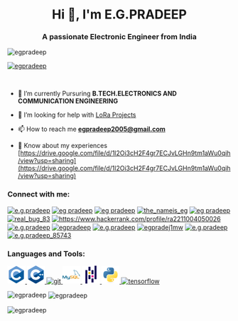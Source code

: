 <h1 align="center">Hi 👋, I'm E.G.PRADEEP</h1>
<h3 align="center">A passionate Electronic Engineer from India</h3>

<p align="left"> <img src="https://komarev.com/ghpvc/?username=egpradeep&label=Profile%20views&color=0e75b6&style=flat" alt="egpradeep" /> </p>

<p align="left"> <a href="https://github.com/ryo-ma/github-profile-trophy"><img src="https://github-profile-trophy.vercel.app/?username=egpradeep" alt="egpradeep" /></a> </p>

<p align="left"> <a href="https://twitter.com/" target="blank"><img src="https://img.shields.io/twitter/follow/?logo=twitter&style=for-the-badge" alt="" /></a> </p>

- 🌱 I’m currently Pursuring **B.TECH.ELECTRONICS AND COMMUNICATION ENGINEERING**

- 🤝 I’m looking for help with [LoRa Projects](https://how2electronics.com/interfacing-lora-sx1276-with-stm32-microcontroller-lr1276-915mhz/)

- 📫 How to reach me **egpradeep2005@gmail.com**

- 📄 Know about my experiences [https://drive.google.com/file/d/1l2Oi3cH2F4gr7ECJvLGHn9tm1aWu0qih/view?usp=sharing](https://drive.google.com/file/d/1l2Oi3cH2F4gr7ECJvLGHn9tm1aWu0qih/view?usp=sharing)

<h3 align="left">Connect with me:</h3>
<p align="left">
<a href="https://linkedin.com/in/e.g.pradeep" target="blank"><img align="center" src="https://raw.githubusercontent.com/rahuldkjain/github-profile-readme-generator/master/src/images/icons/Social/linked-in-alt.svg" alt="e.g.pradeep" height="30" width="40" /></a>
<a href="https://kaggle.com/eg pradeep" target="blank"><img align="center" src="https://raw.githubusercontent.com/rahuldkjain/github-profile-readme-generator/master/src/images/icons/Social/kaggle.svg" alt="eg pradeep" height="30" width="40" /></a>
<a href="https://fb.com/eg pradeep" target="blank"><img align="center" src="https://raw.githubusercontent.com/rahuldkjain/github-profile-readme-generator/master/src/images/icons/Social/facebook.svg" alt="eg pradeep" height="30" width="40" /></a>
<a href="https://instagram.com/the_nameis_eg" target="blank"><img align="center" src="https://raw.githubusercontent.com/rahuldkjain/github-profile-readme-generator/master/src/images/icons/Social/instagram.svg" alt="the_nameis_eg" height="30" width="40" /></a>
<a href="https://www.youtube.com/c/eg pradeep" target="blank"><img align="center" src="https://raw.githubusercontent.com/rahuldkjain/github-profile-readme-generator/master/src/images/icons/Social/youtube.svg" alt="eg pradeep" height="30" width="40" /></a>
<a href="https://www.codechef.com/users/real_bug_83" target="blank"><img align="center" src="https://cdn.jsdelivr.net/npm/simple-icons@3.1.0/icons/codechef.svg" alt="real_bug_83" height="30" width="40" /></a>
<a href="https://www.hackerrank.com/https://www.hackerrank.com/profile/ra2211004050026" target="blank"><img align="center" src="https://raw.githubusercontent.com/rahuldkjain/github-profile-readme-generator/master/src/images/icons/Social/hackerrank.svg" alt="https://www.hackerrank.com/profile/ra2211004050026" height="30" width="40" /></a>
<a href="https://codeforces.com/profile/e.g.pradeep" target="blank"><img align="center" src="https://raw.githubusercontent.com/rahuldkjain/github-profile-readme-generator/master/src/images/icons/Social/codeforces.svg" alt="e.g.pradeep" height="30" width="40" /></a>
<a href="https://www.leetcode.com/egpradeep" target="blank"><img align="center" src="https://raw.githubusercontent.com/rahuldkjain/github-profile-readme-generator/master/src/images/icons/Social/leet-code.svg" alt="egpradeep" height="30" width="40" /></a>
<a href="https://www.hackerearth.com/e.g.pradeep" target="blank"><img align="center" src="https://raw.githubusercontent.com/rahuldkjain/github-profile-readme-generator/master/src/images/icons/Social/hackerearth.svg" alt="e.g.pradeep" height="30" width="40" /></a>
<a href="https://auth.geeksforgeeks.org/user/egpradej1mw" target="blank"><img align="center" src="https://raw.githubusercontent.com/rahuldkjain/github-profile-readme-generator/master/src/images/icons/Social/geeks-for-geeks.svg" alt="egpradej1mw" height="30" width="40" /></a>
<a href="https://www.topcoder.com/members/e.g.pradeep" target="blank"><img align="center" src="https://raw.githubusercontent.com/rahuldkjain/github-profile-readme-generator/master/src/images/icons/Social/topcoder.svg" alt="e.g.pradeep" height="30" width="40" /></a>
<a href="https://discord.gg/e.g.pradeep_85743" target="blank"><img align="center" src="https://raw.githubusercontent.com/rahuldkjain/github-profile-readme-generator/master/src/images/icons/Social/discord.svg" alt="e.g.pradeep_85743" height="30" width="40" /></a>
</p>

<h3 align="left">Languages and Tools:</h3>
<p align="left"> <a href="https://www.cprogramming.com/" target="_blank" rel="noreferrer"> <img src="https://raw.githubusercontent.com/devicons/devicon/master/icons/c/c-original.svg" alt="c" width="40" height="40"/> </a> <a href="https://www.w3schools.com/cpp/" target="_blank" rel="noreferrer"> <img src="https://raw.githubusercontent.com/devicons/devicon/master/icons/cplusplus/cplusplus-original.svg" alt="cplusplus" width="40" height="40"/> </a> <a href="https://git-scm.com/" target="_blank" rel="noreferrer"> <img src="https://www.vectorlogo.zone/logos/git-scm/git-scm-icon.svg" alt="git" width="40" height="40"/> </a> <a href="https://www.mysql.com/" target="_blank" rel="noreferrer"> <img src="https://raw.githubusercontent.com/devicons/devicon/master/icons/mysql/mysql-original-wordmark.svg" alt="mysql" width="40" height="40"/> </a> <a href="https://pandas.pydata.org/" target="_blank" rel="noreferrer"> <img src="https://raw.githubusercontent.com/devicons/devicon/2ae2a900d2f041da66e950e4d48052658d850630/icons/pandas/pandas-original.svg" alt="pandas" width="40" height="40"/> </a> <a href="https://www.python.org" target="_blank" rel="noreferrer"> <img src="https://raw.githubusercontent.com/devicons/devicon/master/icons/python/python-original.svg" alt="python" width="40" height="40"/> </a> <a href="https://www.tensorflow.org" target="_blank" rel="noreferrer"> <img src="https://www.vectorlogo.zone/logos/tensorflow/tensorflow-icon.svg" alt="tensorflow" width="40" height="40"/> </a> </p>

<p><img align="left" src="https://github-readme-stats.vercel.app/api/top-langs?username=egpradeep&show_icons=true&locale=en&layout=compact" alt="egpradeep" /></p>

<p>&nbsp;<img align="center" src="https://github-readme-stats.vercel.app/api?username=egpradeep&show_icons=true&locale=en" alt="egpradeep" /></p>

<p><img align="center" src="https://github-readme-streak-stats.herokuapp.com/?user=egpradeep&" alt="egpradeep" /></p>
